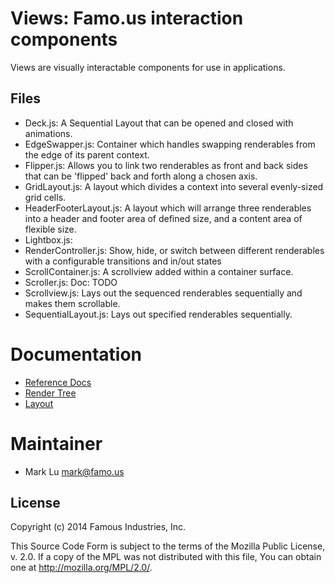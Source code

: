 Views: Famo.us interaction components
=====================================

Views are visually interactable components for use in applications.


## Files

- Deck.js: A Sequential Layout that can be opened and closed with animations.
- EdgeSwapper.js: Container which handles swapping renderables from the edge of
  its parent context.
- Flipper.js: Allows you to link two renderables as front and back sides that
  can be 'flipped' back and forth along a chosen axis.
- GridLayout.js: A layout which divides a context into several evenly-sized grid
  cells.
- HeaderFooterLayout.js: A layout which will arrange three renderables into a
  header and footer area of defined size, and a content area of flexible size.
- Lightbox.js:
- RenderController.js: Show, hide, or switch between different renderables with
  a configurable transitions and in/out states
- ScrollContainer.js: A scrollview added within a container surface.
- Scroller.js: Doc: TODO
- Scrollview.js:  Lays out the sequenced renderables sequentially and makes them
  scrollable.
- SequentialLayout.js: Lays out specified renderables sequentially.

# Documentation

- [Reference Docs][reference-documentation]
- [Render Tree][render-tree]
- [Layout][layout]

# Maintainer

- Mark Lu <mark@famo.us>


## License

Copyright (c) 2014 Famous Industries, Inc.

This Source Code Form is subject to the terms of the Mozilla Public License,
v. 2.0. If a copy of the MPL was not distributed with this file, You can obtain
one at http://mozilla.org/MPL/2.0/.


[reference-documentation]: http://famo.us/docs
[render-tree]: http://famo.us/guides/dev/render-tree.html
[layout]: http://famo.us/guides/dev/layout.html
